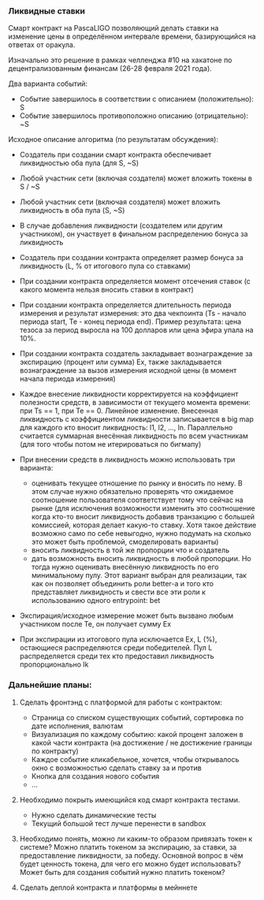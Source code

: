 ### Ликвидные ставки

Смарт контракт на PascaLIGO позволяющий делать ставки на изменение цены в определённом интервале времени, базирующийся на ответах от оракула.

Изначально это решение в рамках челленджа #10 на хакатоне по децентрализованным финансам (26-28 февраля 2021 года).

Два варианта событий:
- Событие завершилось в соответствии с описанием (положительно): S
- Событие завершилось противоположно описанию (отрицательно): ~S

Исходное описание алгоритма (по результатам обсуждения):
- Создатель при создании смарт контракта обеспечивает ликвидностью оба пула (для S, ~S)
- Любой участник сети (включая создателя) может вложить токены в S / ~S
- Любой участник сети (включая создателя) может вложить ликвидность в оба пула (S, ~S)
- В случае добавления ликвидности (создателем или другим участником), он участвует в финальном распределению бонуса за ликвидность
- Создатель при создании контракта определяет размер бонуса за ликвидность (L, % от итогового пула со ставками)
- При создании контракта определяется момент отсечения ставок (с какого момента нельзя вносить ставки в контракт)
- При создании контракта определяется длительность периода измерения и результат измерения: это два чекпоинта (Ts - начало периода start, Te - конец периода end). Пример результата: цена тезоса за период выросла на 100 долларов или цена эфира упала на 10%.
- При создании контракта создатель закладывает вознаграждение за экспирацию (процент или сумма) Ex, также закладывается вознаграждение за вызов измерения исходной цены (в момент начала периода измерения)
- Каждое внесение ликвидности корректируется на коэффициент полезности средств, в зависимости от текущего момента времени: при Ts == 1, при Te == 0. Линейное изменение. Внесенная ликвидность с коэффициентом ликвидности записывается в big map для каждого кто вносит ликвидность: l1, l2, ..., ln. Параллельно считается суммарная внесённая ликвидность по всем участникам (для того чтобы потом не итерироваться по бигмапу)
- При внесении средств в ликвидность можно использовать три варианта:
    - оценивать текущее отношение по рынку и вносить по нему. В этом случае нужно обязательно проверять что ожидаемое соотношение пользователя соответствует тому что сейчас на рынке (для исключения возможности изменить это соотношение когда кто-то вносит ликвидность добавив транзакцию с большей комиссией, которая делает какую-то ставку. Хотя такое действие возможно само по себе невыгодно, нужно подумать на сколько это может быть проблемой, смоделировать варианты)
    - вносить ликвидность в той же пропорции что и создатель
    - дать возможность вносить ликвидность в любой пропорции. Но тогда нужно оценивать внесённую ликвидность по его минимальному пулу. Этот вариант выбран для реализации, так как он позволяет объединить роли better-а и того кто представляет ликвидность и свести все эти роли к использованию одного entrypoint: bet

- Экспирация/исходное измерение может быть вызвано любым участником после Te, он получает сумму Ex
- При экспирации из итогового пула исключается Ex, L (%), остающиеся распределяются среди победителей. Пул L распределяется среди тех кто предоставил ликвидность пропорционально lk

### Дальнейшие планы:
1. Сделать фронтэнд с платформой для работы с контрактом:
    - Страница со списком существующих событий, сортировка по дате исполнения, валютам
    - Визуализация по каждому событию: какой процент заложен в какой части контракта (на достижение / не достижение границы по контракту)
    - Каждое событие кликабельное, хочется, чтобы открывалось окно с возможностью сделать ставку за и против
    - Кнопка для создания нового события
    - ...

2. Необходимо покрыть имеющийся код смарт контракта тестами.
    - Нужно сделать динамические тесты
    - Текущий большой тест лучше перенести в sandbox

3. Необходимо понять, можно ли каким-то образом привязать токен к системе? Можно платить токеном за экспирацию, за ставки, за предоставление ликвидности, за победу. Основной вопрос в чём будет ценность токена, для чего его можно будет использовать? Может быть для создания событий нужно платить токеном?

4. Сделать деплой контракта и платформы в мейннете


